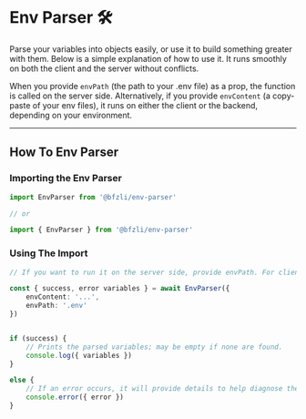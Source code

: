 # **Env Parser 🛠️**

Parse your variables into objects easily, or use it to build something greater with them. Below is a simple explanation of how to use it. It runs smoothly on both the client and the server without conflicts.

When you provide `envPath` (the path to your .env file) as a prop, the function is called on the server side. Alternatively, if you provide `envContent` (a copy-paste of your env files), it runs on either the client or the backend, depending on your environment.

---

## **How To Env Parser**

### **Importing the Env Parser**

```ts
import EnvParser from '@bfzli/env-parser'

// or

import { EnvParser } from '@bfzli/env-parser'
```

### **Using The Import**

```ts
// If you want to run it on the server side, provide envPath. For client-side usage, provide envContent, as files cannot be read directly from the client.

const { success, error variables } = await EnvParser({
    envContent: '...',
    envPath: '.env'
})


if (success) {
    // Prints the parsed variables; may be empty if none are found.
    console.log({ variables })
}

else {
    // If an error occurs, it will provide details to help diagnose the issue.
    console.error({ error })
}

```